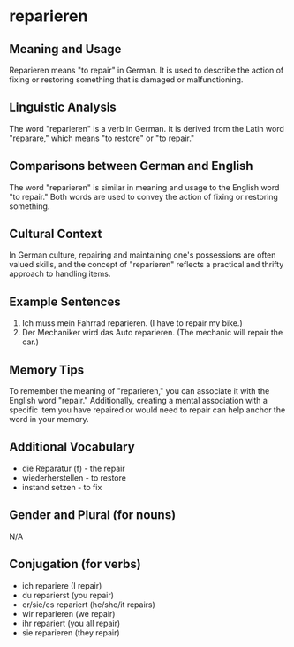 # reparieren
## Meaning and Usage
Reparieren means "to repair" in German. It is used to describe the action of fixing or restoring something that is damaged or malfunctioning.

## Linguistic Analysis
The word "reparieren" is a verb in German. It is derived from the Latin word "reparare," which means "to restore" or "to repair."

## Comparisons between German and English
The word "reparieren" is similar in meaning and usage to the English word "to repair." Both words are used to convey the action of fixing or restoring something.

## Cultural Context
In German culture, repairing and maintaining one's possessions are often valued skills, and the concept of "reparieren" reflects a practical and thrifty approach to handling items.

## Example Sentences
1. Ich muss mein Fahrrad reparieren. (I have to repair my bike.)
2. Der Mechaniker wird das Auto reparieren. (The mechanic will repair the car.)

## Memory Tips
To remember the meaning of "reparieren," you can associate it with the English word "repair." Additionally, creating a mental association with a specific item you have repaired or would need to repair can help anchor the word in your memory.

## Additional Vocabulary
- die Reparatur (f) - the repair
- wiederherstellen - to restore
- instand setzen - to fix

## Gender and Plural (for nouns)
N/A

## Conjugation (for verbs)
- ich repariere (I repair)
- du reparierst (you repair)
- er/sie/es repariert (he/she/it repairs)
- wir reparieren (we repair)
- ihr repariert (you all repair)
- sie reparieren (they repair)